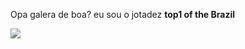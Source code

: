 Opa galera de boa? eu sou o jotadez **top1 of the Brazil**

![](https://media1.tenor.com/m/E3SNnvncEE0AAAAC/dance.gif) 
